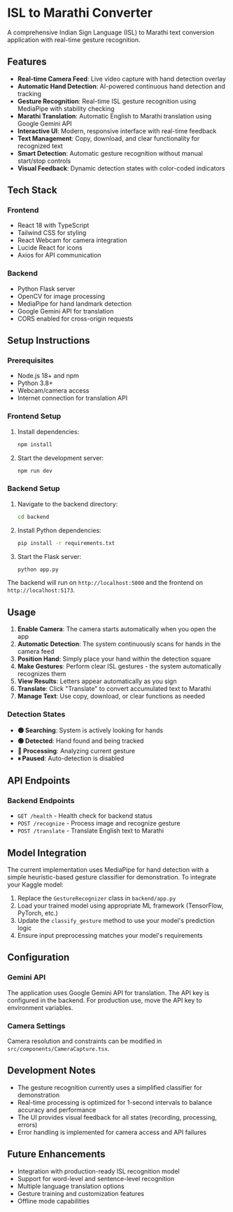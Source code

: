 # ISL to Marathi Converter

A comprehensive Indian Sign Language (ISL) to Marathi text conversion application with real-time gesture recognition.

## Features

- **Real-time Camera Feed**: Live video capture with hand detection overlay
- **Automatic Hand Detection**: AI-powered continuous hand detection and tracking
- **Gesture Recognition**: Real-time ISL gesture recognition using MediaPipe with stability checking
- **Marathi Translation**: Automatic English to Marathi translation using Google Gemini API
- **Interactive UI**: Modern, responsive interface with real-time feedback
- **Text Management**: Copy, download, and clear functionality for recognized text
- **Smart Detection**: Automatic gesture recognition without manual start/stop controls
- **Visual Feedback**: Dynamic detection states with color-coded indicators

## Tech Stack

### Frontend
- React 18 with TypeScript
- Tailwind CSS for styling
- React Webcam for camera integration
- Lucide React for icons
- Axios for API communication

### Backend
- Python Flask server
- OpenCV for image processing
- MediaPipe for hand landmark detection
- Google Gemini API for translation
- CORS enabled for cross-origin requests

## Setup Instructions

### Prerequisites
- Node.js 18+ and npm
- Python 3.8+
- Webcam/camera access
- Internet connection for translation API

### Frontend Setup
1. Install dependencies:
   ```bash
   npm install
   ```

2. Start the development server:
   ```bash
   npm run dev
   ```

### Backend Setup
1. Navigate to the backend directory:
   ```bash
   cd backend
   ```

2. Install Python dependencies:
   ```bash
   pip install -r requirements.txt
   ```

3. Start the Flask server:
   ```bash
   python app.py
   ```

The backend will run on `http://localhost:5000` and the frontend on `http://localhost:5173`.

## Usage

1. **Enable Camera**: The camera starts automatically when you open the app
2. **Automatic Detection**: The system continuously scans for hands in the camera feed
3. **Position Hand**: Simply place your hand within the detection square
4. **Make Gestures**: Perform clear ISL gestures - the system automatically recognizes them
5. **View Results**: Letters appear automatically as you sign
6. **Translate**: Click "Translate" to convert accumulated text to Marathi
7. **Manage Text**: Use copy, download, or clear functions as needed

### Detection States
- **🟡 Searching**: System is actively looking for hands
- **🟢 Detected**: Hand found and being tracked
- **🔵 Processing**: Analyzing current gesture
- **⏸ Paused**: Auto-detection is disabled

## API Endpoints

### Backend Endpoints
- `GET /health` - Health check for backend status
- `POST /recognize` - Process image and recognize gesture
- `POST /translate` - Translate English text to Marathi

## Model Integration

The current implementation uses MediaPipe for hand detection with a simple heuristic-based gesture classifier for demonstration. To integrate your Kaggle model:

1. Replace the `GestureRecognizer` class in `backend/app.py`
2. Load your trained model using appropriate ML framework (TensorFlow, PyTorch, etc.)
3. Update the `classify_gesture` method to use your model's prediction logic
4. Ensure input preprocessing matches your model's requirements

## Configuration

### Gemini API
The application uses Google Gemini API for translation. The API key is configured in the backend. For production use, move the API key to environment variables.

### Camera Settings
Camera resolution and constraints can be modified in `src/components/CameraCapture.tsx`.

## Development Notes

- The gesture recognition currently uses a simplified classifier for demonstration
- Real-time processing is optimized for 1-second intervals to balance accuracy and performance
- The UI provides visual feedback for all states (recording, processing, errors)
- Error handling is implemented for camera access and API failures

## Future Enhancements

- Integration with production-ready ISL recognition model
- Support for word-level and sentence-level recognition
- Multiple language translation options
- Gesture training and customization features
- Offline mode capabilities